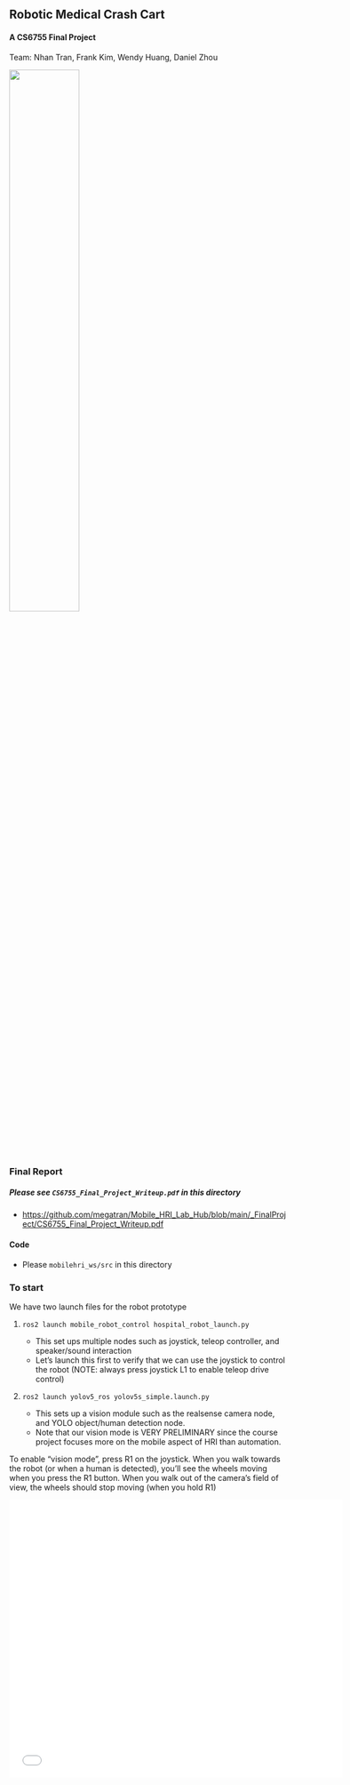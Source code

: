 ## Robotic Medical Crash Cart

#### A CS6755 Final Project

Team: Nhan Tran, Frank Kim, Wendy Huang, Daniel Zhou

<p>
    <img src="./images/hospitalrobot.gif" width="50%" />
</p>



### Final Report
##### Please see `CS6755_Final_Project_Writeup.pdf` in this directory
- https://github.com/megatran/Mobile_HRI_Lab_Hub/blob/main/_FinalProject/CS6755_Final_Project_Writeup.pdf

#### Code
- Please `mobilehri_ws/src` in this directory


### To start

We have two launch files for the robot prototype 

1. `ros2 launch mobile_robot_control hospital_robot_launch.py`

    - This set ups multiple nodes such as joystick, teleop controller, and speaker/sound interaction
    - Let’s launch this first to verify that we can use the joystick to control the robot (NOTE: always press joystick L1 to enable teleop drive control)

2. `ros2 launch yolov5_ros yolov5s_simple.launch.py`
    - This sets up a vision module such as the realsense camera node, and YOLO object/human detection node.
	- Note that our vision mode is VERY PRELIMINARY since the course project focuses more on the mobile aspect of HRI than automation.


To enable “vision mode”, press R1 on the joystick. When you walk towards the robot (or when a human is detected), you’ll see the wheels moving when you press the R1 button. When you walk out of the camera’s field of view, the wheels should stop moving (when you hold R1)


 <embed src="./CS6755_Final_Project_Writeup.pdf" width="600px" height="500px" />



